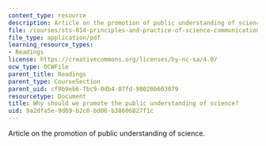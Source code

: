 ```yaml
---
content_type: resource
description: Article on the promotion of public understanding of science.
file: /courses/sts-014-principles-and-practice-of-science-communication-spring-2006/9a2dfa5e9d69b2c0bd06b38606827f1c_durant_promote.pdf
file_type: application/pdf
learning_resource_types:
- Readings
license: https://creativecommons.org/licenses/by-nc-sa/4.0/
ocw_type: OCWFile
parent_title: Readings
parent_type: CourseSection
parent_uid: cf9b9eb6-fbc9-0db4-07fd-98020b603079
resourcetype: Document
title: Why should we promote the public understanding of science?
uid: 9a2dfa5e-9d69-b2c0-bd06-b38606827f1c
---
```

Article on the promotion of public understanding of science.